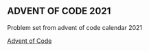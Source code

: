 ## ADVENT OF CODE 2021

Problem set from advent of code calendar 2021

[Advent of Code](https://adventofcode.com/2021)